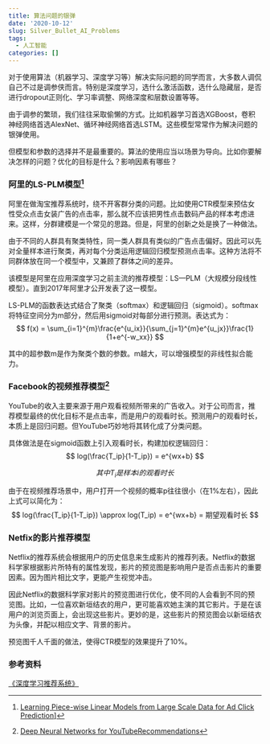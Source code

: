```yaml
---
title: 算法问题的银弹
date: '2020-10-12'
slug: Silver_Bullet_AI_Problems
tags:
  - 人工智能
categories: []
---
```




对于使用算法（机器学习、深度学习等）解决实际问题的同学而言，大多数人调侃自己不过是调参侠而言。特别是深度学习，选什么激活函数，选什么隐藏层，是否进行dropout正则化、学习率调整、网络深度和层数设置等等。

由于调参的繁琐，我们往往采取偷懒的方式。比如机器学习首选XGBoost，卷积神经网络首选AlexNet、循环神经网络首选LSTM。这些模型常常作为解决问题的银弹使用。

但模型和参数的选择并不是最重要的。算法的使用应当以场景为导向。比如你要解决怎样的问题？优化的目标是什么？影响因素有哪些？

### 阿里的LS-PLM模型[^1]

阿里在做淘宝推荐系统时，绕不开客群分类的问题。比如使用CTR模型来预估女性受众点击女装广告的点击率，那么就不应该把男性点击数码产品的样本考虑进来。这样，分群建模是一个常见的思路。但是，阿里的创新之处是换了一种做法。

由于不同的人群具有聚类特性，同一类人群具有类似的广告点击偏好。因此可以先对全量样本进行聚类，再对每个分类运用逻辑回归模型预测点击率。这种方法将不同群体放在同一个模型中，又兼顾了群体之间的差异。

该模型是阿里在应用深度学习之前主流的推荐模型：LS—PLM（大规模分段线性模型）。直到2017年阿里才公开发表了这一模型。

LS-PLM的函数表达式结合了聚类（softmax）和逻辑回归（sigmoid）。softmax将特征空间分为m部分，然后用sigmoid对每部分进行预测。表达式为：
$$
f(x) = \sum_{i=1}^{m}\frac{e^{u_ix}}{\sum_{j=1}^{m}e^{u_jx}}\frac{1}{1+e^{-w_xx}}
$$

其中的超参数m是作为聚类个数的参数。m越大，可以增强模型的非线性拟合能力。

### Facebook的视频推荐模型[^2]

YouTube的收入主要来源于用户观看视频所带来的广告收入。对于公司而言，推荐模型最终的优化目标不是点击率，而是用户的观看时长。预测用户的观看时长，本质上是回归问题。但YouTube巧妙地将其转化成了分类问题。

具体做法是在sigmoid函数上引入观看时长，构建加权逻辑回归：
$$
log(\frac{T_ip}{1-T_ip}) = e^{wx+b}
$$

$$
其中T_i是样本i的观看时长
$$

由于在视频推荐场景中，用户打开一个视频的概率p往往很小（在1%左右），因此上式可以简化为：
$$
log(\frac{T_ip}{1-T_ip}) \approx log(T_ip) = e^{wx+b} = 期望观看时长
$$

### Netfix的影片推荐模型

Netflix的推荐系统会根据用户的历史信息来生成影片的推荐列表。Netflix的数据科学家根据影片所特有的属性发现，影片的预览图是影响用户是否点击影片的重要因素。因为图片相比文字，更能产生视觉冲击。

因此Netflix的数据科学家对影片的预览图进行优化，使不同的人会看到不同的预览图。比如，一位喜欢新垣结衣的用户，更可能喜欢她主演的其它影片。于是在该用户的浏览页面上，会出现这些影片。更妙的是，这些影片的预览图会以新垣结衣为头像，并配以相应文字、背景的影片。

预览图千人千面的做法，使得CTR模型的效果提升了10%。

### 参考资料

[^1]:[Learning Piece-wise Linear Models from Large Scale Data for Ad Click Prediction](https://arxiv.org/abs/1704.05194)]

[^2]:[Deep Neural Networks for YouTubeRecommendations](https://static.googleusercontent.com/media/research.google.com/zh-CN//pubs/archive/45530.pdf)

[《深度学习推荐系统》](https://book.douban.com/subject/35013197/)